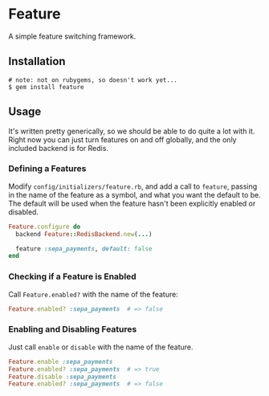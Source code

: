 # Feature

A simple feature switching framework.

## Installation

```console
# note: not on rubygems, so doesn't work yet...
$ gem install feature
```

## Usage

It's written pretty generically, so we should be able to do quite a lot with
it. Right now you can just turn features on and off globally, and the only
included backend is for Redis.

### Defining a Features

Modify `config/initializers/feature.rb`, and add a call to `feature`, passing
in the name of the feature as a symbol, and what you want the default to be.
The default will be used when the feature hasn't been explicitly enabled or
disabled.

```ruby
Feature.configure do
  backend Feature::RedisBackend.new(...)

  feature :sepa_payments, default: false
end
```

### Checking if a Feature is Enabled

Call `Feature.enabled?` with the name of the feature:

```ruby
Feature.enabled? :sepa_payments  # => false
```

### Enabling and Disabling Features

Just call `enable` or `disable` with the name of the feature.

```ruby
Feature.enable :sepa_payments
Feature.enabled? :sepa_payments  # => true
Feature.disable :sepa_payments
Feature.enabled? :sepa_payments  # => false
```

